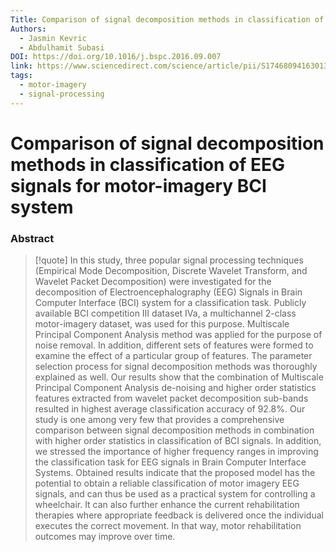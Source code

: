 ```yaml
---
Title: Comparison of signal decomposition methods in classification of EEG signals for motor-imagery BCI system
Authors:
  - Jasmin Kevric
  - Abdulhamit Subasi
DOI: https://doi.org/10.1016/j.bspc.2016.09.007
link: https://www.sciencedirect.com/science/article/pii/S1746809416301331
tags:
  - motor-imagery
  - signal-processing
---
```


# Comparison of signal decomposition methods in classification of EEG signals for motor-imagery BCI system

### Abstract
>[!quote] In this study, three popular signal processing techniques (Empirical Mode Decomposition, Discrete Wavelet Transform, and Wavelet Packet Decomposition) were investigated for the decomposition of Electroencephalography (EEG) Signals in Brain Computer Interface (BCI) system for a classification task. Publicly available BCI competition III dataset IVa, a multichannel 2-class motor-imagery dataset, was used for this purpose. Multiscale Principal Component Analysis method was applied for the purpose of noise removal. In addition, different sets of features were formed to examine the effect of a particular group of features. The parameter selection process for signal decomposition methods was thoroughly explained as well. Our results show that the combination of Multiscale Principal Component Analysis de-noising and higher order statistics features extracted from wavelet packet decomposition sub-bands resulted in highest average classification accuracy of 92.8%. Our study is one among very few that provides a comprehensive comparison between signal decomposition methods in combination with higher order statistics in classification of BCI signals. In addition, we stressed the importance of higher frequency ranges in improving the classification task for EEG signals in Brain Computer Interface Systems. Obtained results indicate that the proposed model has the potential to obtain a reliable classification of motor imagery EEG signals, and can thus be used as a practical system for controlling a wheelchair. It can also further enhance the current rehabilitation therapies where appropriate feedback is delivered once the individual executes the correct movement. In that way, motor rehabilitation outcomes may improve over time. 

